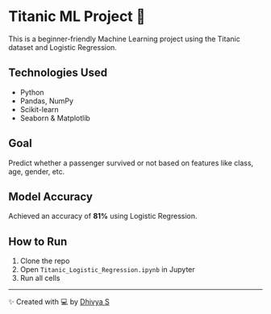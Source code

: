 # Titanic ML Project 🎯

This is a beginner-friendly Machine Learning project using the Titanic dataset and Logistic Regression.

## Technologies Used
- Python
- Pandas, NumPy
- Scikit-learn
- Seaborn & Matplotlib

## Goal
Predict whether a passenger survived or not based on features like class, age, gender, etc.

## Model Accuracy
Achieved an accuracy of **81%** using Logistic Regression.

## How to Run
1. Clone the repo
2. Open `Titanic_Logistic_Regression.ipynb` in Jupyter
3. Run all cells

---

✨ Created with 💻 by [Dhivya S](https://www.linkedin.com/in/dhivya-sundar-557740334/)
